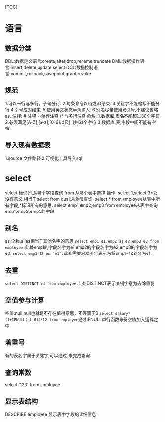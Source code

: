 [TOC]
# 语言

## 数据分类
DDL:数据定义语言:create,alter,drop,rename,truncate
DML:数据操作语言:insert,delete,update,select
DCL:数据控制语言:commit,rollback,savepoint,grant,revoke

## 规范
1.可以一行与多行，子句分行.
2.每条命令以\g或\G结束.
3.关键字不能缩写不能分行
4.引号成对结束.
5.使用英文状态半角输入.
6.别名尽量使用双引号,不建议省略as.
注释:
\# 注释
\--单行注释
\/* */多行注释
命名:
1.数据库,表名不能超过30个字符
2.必须满足[A-Z],[a-z],[0-9]以及[_]共63个字符
3.数据库,表,字段中间不能有空格.
## 导入现有数据表
1.source 文件路径
2.可视化工具导入sql

# select

select 标识列,从哪个字段查询
from 从哪个表中选择
操作:
select 1,select 3*2;没有意义,相当于select from dual;从伪表查询.
select * from employee从表中所有字段,*标识所有的意思.
select emp1,emp2,emp3 from employee从表中查询emp1,emp2,emp3的字段.

## 别名
as 全称,alias相当于其他名字的意思
``select emp1 e1,emp2 as e2,emp3 e3 from employee.``此处emp1的字段名字为e1,emp2的字段名字为e2,emp3的字段名字为e3.
``select emp1*12 as "e1".``此处需要用双引号表示为将emp1*12划分为e1.

## 去重
`select DISTINCT id from employee.`此处DISTINCT表示关键字意为去除重复

## 空值参与计算
空值:null
null也就是不存在值得意思，不等同于0
`select salary*(1+IFNULL(sl,0))*12 from employee`通过IFNULL单行函数来将空值加入运算之中.

## 着重号
有的表名字属于关键字,可以通过\`来完成查询.
## 查询常数
select '123' from employee
## 显示表结构
DESCRIBE employee 显示表中字段的详细信息